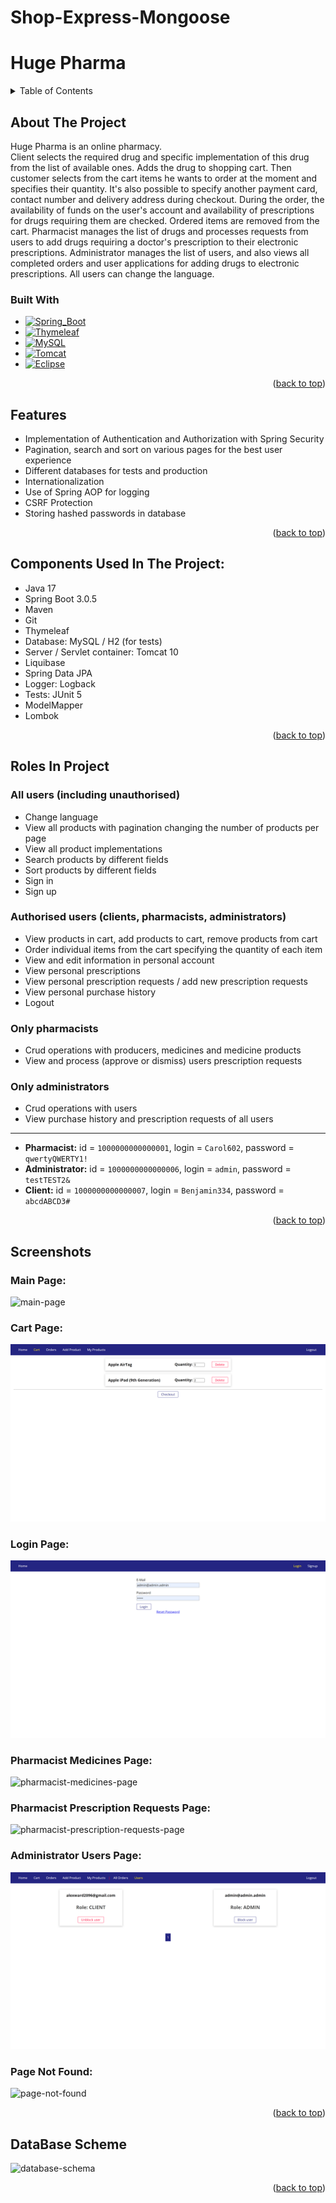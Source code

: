 # Shop-Express-Mongoose

<a name="readme-top"></a>

# Huge Pharma

<!-- TABLE OF CONTENTS -->
<details>
  <summary>Table of Contents</summary>
  <ol>
    <li>
      <a href="#about-the-project">About The Project</a>
      <ul>
        <li><a href="#built-with">Built With</a></li>
      </ul>
    </li>
    <li><a href="#features">Features</a></li>
    <li><a href="#components-used-in-the-project">Components Used In The Project</a></li>
    <li><a href="#roles-in-project">Roles In Project</a></li>
    <li><a href="#screenshots">Screenshots</a></li>
    <li><a href="#database-scheme">DataBase Scheme</a></li>
  </ol>
</details>

## About The Project

Huge Pharma is an online pharmacy.\
Client selects the required drug and specific implementation of this drug from the list of available ones.
Adds the drug to shopping cart. Then customer selects from the cart items he wants to order
at the moment and specifies their quantity. It's also possible to specify another payment card,
contact number and delivery address during checkout. During the order, the availability of funds
on the user's account and availability of prescriptions for drugs requiring them are checked.
Ordered items are removed from the cart. Pharmacist manages the list of drugs
and processes requests from users to add drugs requiring a doctor's prescription
to their electronic prescriptions. Administrator manages the list of users,
and also views all completed orders and user applications for adding drugs to electronic prescriptions.
All users can change the language.

### Built With

* [![Spring_Boot][Spring_Boot.com]][Spring_Boot-url]
* [![Thymeleaf][Thymeleaf.com]][Thymeleaf-url]
* [![MySQL][MySQL.com]][MySQL-url]
* [![Tomcat][Tomcat.com]][Tomcat-url]
* [![Eclipse][Eclipse.com]][Eclipse-url]

<p align="right">(<a href="#readme-top">back to top</a>)</p>

## Features

- Implementation of Authentication and Authorization with Spring Security
- Pagination, search and sort on various pages for the best user experience
- Different databases for tests and production
- Internationalization
- Use of Spring AOP for logging
- CSRF Protection
- Storing hashed passwords in database

<p align="right">(<a href="#readme-top">back to top</a>)</p>

## Components Used In The Project:

- Java 17
- Spring Boot 3.0.5
- Maven
- Git
- Thymeleaf
- Database: MySQL / H2 (for tests)
- Server / Servlet container: Tomcat 10
- Liquibase
- Spring Data JPA
- Logger: Logback
- Tests: JUnit 5
- ModelMapper
- Lombok

<p align="right">(<a href="#readme-top">back to top</a>)</p>

## Roles In Project

### All users (including unauthorised)

- Change language
- View all products with pagination changing the number of products per page
- View all product implementations
- Search products by different fields
- Sort products by different fields
- Sign in
- Sign up

### Authorised users (clients, pharmacists, administrators)

- View products in cart, add products to cart, remove products from cart
- Order individual items from the cart specifying the quantity of each item
- View and edit information in personal account
- View personal prescriptions
- View personal prescription requests / add new prescription requests
- View personal purchase history
- Logout

### Only pharmacists

- Crud operations with producers, medicines and medicine products
- View and process (approve or dismiss) users prescription requests

### Only administrators

- Crud operations with users
- View purchase history and prescription requests of all users

***
- __Pharmacist:__ id = `1000000000000001`, login = `Carol602`, password = `qwertyQWERTY1!`
- __Administrator:__ id = `1000000000000006`, login = `admin`, password = `testTEST2&`
- __Client:__ id = `1000000000000007`, login = `Benjamin334`, password = `abcdABCD3#`

<p align="right">(<a href="#readme-top">back to top</a>)</p>

## Screenshots

### Main Page:
![main-page]
### Cart Page:
![cart-page]
### Login Page:
![login-page]
### Pharmacist Medicines Page:
![pharmacist-medicines-page]
### Pharmacist Prescription Requests Page:
![pharmacist-prescription-requests-page]
### Administrator Users Page:
![administrator-users-page]
### Page Not Found:
![page-not-found]

<p align="right">(<a href="#readme-top">back to top</a>)</p>

## DataBase Scheme

![database-schema]

<p align="right">(<a href="#readme-top">back to top</a>)</p>

<!-- MARKDOWN LINKS & IMAGES -->
[Spring_Boot.com]: https://img.shields.io/badge/Spring_Boot-F2F4F9?style=for-the-badge&logo=spring-boot
[Spring_Boot-url]: https://spring.io/projects/spring-boot
[Thymeleaf.com]: https://img.shields.io/badge/Thymeleaf-%23005C0F.svg?style=for-the-badge&logo=Thymeleaf&logoColor=white
[Thymeleaf-url]: https://www.thymeleaf.org/
[MySQL.com]: https://img.shields.io/badge/MySQL-005C84?style=for-the-badge&logo=mysql&logoColor=white
[MySQL-url]: https://www.mysql.com/
[Tomcat.com]: https://img.shields.io/badge/apache%20tomcat-%23F8DC75.svg?style=for-the-badge&logo=apache-tomcat&logoColor=black
[Tomcat-url]: https://tomcat.apache.org/
[Eclipse.com]: https://img.shields.io/badge/Eclipse-FE7A16.svg?style=for-the-badge&logo=Eclipse&logoColor=white
[Eclipse-url]: https://www.eclipse.org/

[main-page]:project-info/main_page.png
[cart-page]:project-info/cart_page.png
[login-page]:project-info/login_page.png
[pharmacist-medicines-page]:project-info/pharmacist_medicines_page.png
[pharmacist-prescription-requests-page]:project-info/pharmacist_prescriptionRequests_page.png
[administrator-users-page]:project-info/administrator_users_page.png
[page-not-found]:project-info/page_not_found.png
[database-schema]:project-info/pharmacy_db.png
